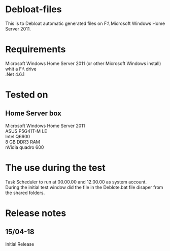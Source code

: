 
# Debloat-files
This is to Debloat automatic generated files on F:\  Microsoft Windows Home Server 2011.

# Requirements
Microsoft Windows Home Server 2011 (or other Microsoft Windows install) whit a F:\ drive
<br>
.Net 4.6.1

# Tested on
## Home Server box
Microsoft Windows Home Server 2011
<br>ASUS P5G41T-M LE
<br>Intel Q6600
<br>8 GB DDR3 RAM
<br>nVidia quadro 600

# The use during the test
Task Scheduler to run at 00.00.00 and 12.00.00 as system account.
<br>During the initial test window did the file in the Deblote.bat file disaper from the shared folders.

# Release notes
## 15/04-18 
Initial Release
